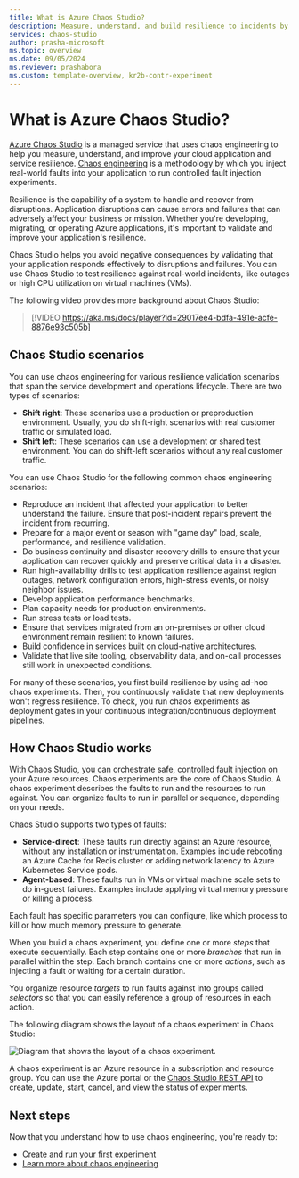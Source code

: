 ```yaml
---
title: What is Azure Chaos Studio?
description: Measure, understand, and build resilience to incidents by using chaos engineering to inject faults and monitor how your application responds.
services: chaos-studio
author: prasha-microsoft
ms.topic: overview
ms.date: 09/05/2024
ms.reviewer: prashabora
ms.custom: template-overview, kr2b-contr-experiment
---
```


# What is Azure Chaos Studio?

[Azure Chaos Studio](https://azure.microsoft.com/services/chaos-studio) is a managed service that uses chaos engineering to help you measure, understand, and improve your cloud application and service resilience. [Chaos engineering](/azure/well-architected/reliability/testing-strategy) is a methodology by which you inject real-world faults into your application to run controlled fault injection experiments.

Resilience is the capability of a system to handle and recover from disruptions. Application disruptions can cause errors and failures that can adversely affect your business or mission. Whether you're developing, migrating, or operating Azure applications, it's important to validate and improve your application's resilience.

Chaos Studio helps you avoid negative consequences by validating that your application responds effectively to disruptions and failures. You can use Chaos Studio to test resilience against real-world incidents, like outages or high CPU utilization on virtual machines (VMs).

The following video provides more background about Chaos Studio:

> [!VIDEO https://aka.ms/docs/player?id=29017ee4-bdfa-491e-acfe-8876e93c505b]

## Chaos Studio scenarios

You can use chaos engineering for various resilience validation scenarios that span the service development and operations lifecycle. There are two types of scenarios:

- **Shift right**: These scenarios use a production or preproduction environment. Usually, you do shift-right scenarios with real customer traffic or simulated load.
- **Shift left**: These scenarios can use a development or shared test environment. You can do shift-left scenarios without any real customer traffic.

You can use Chaos Studio for the following common chaos engineering scenarios:

- Reproduce an incident that affected your application to better understand the failure. Ensure that post-incident repairs prevent the incident from recurring.
- Prepare for a major event or season with "game day" load, scale, performance, and resilience validation.
- Do business continuity and disaster recovery drills to ensure that your application can recover quickly and preserve critical data in a disaster.
- Run high-availability drills to test application resilience against region outages, network configuration errors, high-stress events, or noisy neighbor issues.
- Develop application performance benchmarks.
- Plan capacity needs for production environments.
- Run stress tests or load tests.
- Ensure that services migrated from an on-premises or other cloud environment remain resilient to known failures.
- Build confidence in services built on cloud-native architectures.
- Validate that live site tooling, observability data, and on-call processes still work in unexpected conditions.

For many of these scenarios, you first build resilience by using ad-hoc chaos experiments. Then, you continuously validate that new deployments won't regress resilience. To check, you run chaos experiments as deployment gates in your continuous integration/continuous deployment pipelines.

## How Chaos Studio works

With Chaos Studio, you can orchestrate safe, controlled fault injection on your Azure resources. Chaos experiments are the core of Chaos Studio. A chaos experiment describes the faults to run and the resources to run against. You can organize faults to run in parallel or sequence, depending on your needs.

Chaos Studio supports two types of faults:

- **Service-direct**: These faults run directly against an Azure resource, without any installation or instrumentation. Examples include rebooting an Azure Cache for Redis cluster or adding network latency to Azure Kubernetes Service pods.
- **Agent-based**: These faults run in VMs or virtual machine scale sets to do in-guest failures. Examples include applying virtual memory pressure or killing a process.

Each fault has specific parameters you can configure, like which process to kill or how much memory pressure to generate.

When you build a chaos experiment, you define one or more *steps* that execute sequentially. Each step contains one or more *branches* that run in parallel within the step. Each branch contains one or more *actions*, such as injecting a fault or waiting for a certain duration.

You organize resource *targets* to run faults against into groups called *selectors* so that you can easily reference a group of resources in each action.

The following diagram shows the layout of a chaos experiment in Chaos Studio:

![Diagram that shows the layout of a chaos experiment.](images/chaos-experiment.png)

A chaos experiment is an Azure resource in a subscription and resource group. You can use the Azure portal or the [Chaos Studio REST API](/rest/api/chaosstudio) to create, update, start, cancel, and view the status of experiments.

## Next steps
Now that you understand how to use chaos engineering, you're ready to:

- [Create and run your first experiment](chaos-studio-tutorial-service-direct-portal.md)
- [Learn more about chaos engineering](chaos-studio-chaos-engineering-overview.md)
